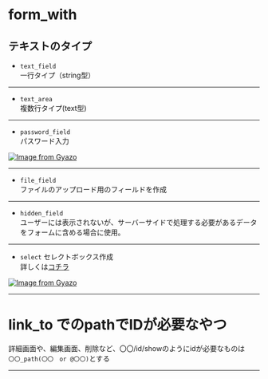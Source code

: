 # form_with
## テキストのタイプ

- `text_field`    
一行タイプ（string型）    
***

- `text_area`    
複数行タイプ(text型)    
***

- `password_field`    
パスワード入力
    
[![Image from Gyazo](https://i.gyazo.com/cc8462addcc50750b214bd51ffae4864.png)](https://gyazo.com/cc8462addcc50750b214bd51ffae4864)
***
    
- `file_field`    
ファイルのアップロード用のフィールドを作成    
***

- `hidden_field`    
ユーザーには表示されないが、サーバーサイドで処理する必要があるデータをフォームに含める場合に使用。
***

- `select`
セレクトボックス作成        
詳しくは[コチラ](https://github.com/Tarara33/TIL/edit/main/Rails/%E6%A9%9F%E8%83%BD/%E3%82%BB%E3%83%AC%E3%82%AF%E3%83%88%E3%83%9C%E3%83%83%E3%82%AF%E3%82%B9.md)    
        
[![Image from Gyazo](https://i.gyazo.com/47e3ec877cdb917303245b560a0d4769.png)](https://gyazo.com/47e3ec877cdb917303245b560a0d4769)
***

# link_to でのpathでIDが必要なやつ
詳細画面や、編集画面、削除など、〇〇/id/showのようにidが必要なものは    
`〇〇_path(〇〇　or @〇〇)`とする
***

